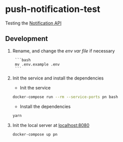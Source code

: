 # push-notification-test

Testing the [Notification API](https://developer.mozilla.org/en-US/docs/Web/API/notification)

## Development

1. Rename, and change the _env var file_ if necessary

        ```bash
        mv .env.example .env
        ```

2. Init the service and install the dependencies

    * Init the service

    ```bash
    docker-compose run --rm --service-ports pn bash
    ```

    * Install the dependencies

    ```bash
    yarn
    ```

3. Init the local server at [localhost:8080](http://localhost:8080)

    ```bash
    docker-compose up pn
    ```
